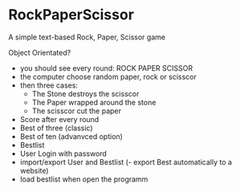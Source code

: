 # RockPaperScissor
A simple text-based Rock, Paper, Scissor game

Object Orientated? 
- you should see every round: ROCK PAPER SCISSOR 
- the computer choose random paper, rock or scisscor
- then three cases:
    - The Stone destroys the scisscor
    - The Paper wrapped around the stone
    - The scisscor cut the paper
- Score after every round
- Best of three (classic) 
- Best of ten (advanvced option) 
- Bestlist
- User Login with password
- import/export User and Bestlist
(- export Best automatically to a website) 
- load bestlist when open the programm
